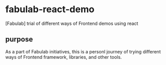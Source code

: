 # fabulab-react-demo
[Fabulab] trial of different ways of Frontend demos using react

## purpose
As a part of Fabulab initiatives, this is a personl journey of trying different ways of Frontend framework, libraries, and other tools.
